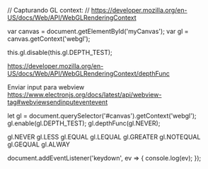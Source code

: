 // Capturando GL context:
// https://developer.mozilla.org/en-US/docs/Web/API/WebGLRenderingContext

var canvas = document.getElementById('myCanvas');
var gl = canvas.getContext('webgl');

this.gl.disable(this.gl.DEPTH_TEST);

https://developer.mozilla.org/en-US/docs/Web/API/WebGLRenderingContext/depthFunc


Enviar input para webview
https://www.electronjs.org/docs/latest/api/webview-tag#webviewsendinputeventevent


let gl = document.querySelector('#canvas').getContext('webgl');
gl.enable(gl.DEPTH_TEST); gl.depthFunc(gl.NEVER);


gl.NEVER
gl.LESS
gl.EQUAL
gl.LEQUAL
gl.GREATER
gl.NOTEQUAL
gl.GEQUAL
gl.ALWAY


document.addEventListener('keydown', ev => {
    console.log(ev);
});